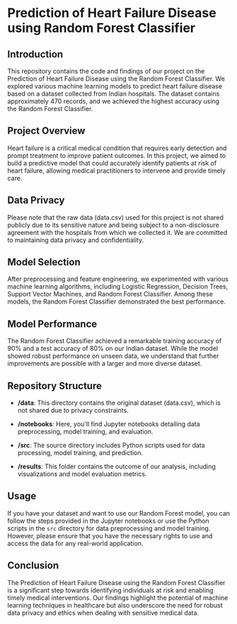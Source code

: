 # Prediction of Heart Failure Disease using Random Forest Classifier

## Introduction

This repository contains the code and findings of our project on the Prediction of Heart Failure Disease using the Random Forest Classifier. We explored various machine learning models to predict heart failure disease based on a dataset collected from Indian hospitals. The dataset contains approximately 470 records, and we achieved the highest accuracy using the Random Forest Classifier.

## Project Overview

Heart failure is a critical medical condition that requires early detection and prompt treatment to improve patient outcomes. In this project, we aimed to build a predictive model that could accurately identify patients at risk of heart failure, allowing medical practitioners to intervene and provide timely care.

## Data Privacy

Please note that the raw data (data.csv) used for this project is not shared publicly due to its sensitive nature and being subject to a non-disclosure agreement with the hospitals from which we collected it. We are committed to maintaining data privacy and confidentiality.

## Model Selection

After preprocessing and feature engineering, we experimented with various machine learning algorithms, including Logistic Regression, Decision Trees, Support Vector Machines, and Random Forest Classifier. Among these models, the Random Forest Classifier demonstrated the best performance.

## Model Performance

The Random Forest Classifier achieved a remarkable training accuracy of 90% and a test accuracy of 80% on our Indian dataset. While the model showed robust performance on unseen data, we understand that further improvements are possible with a larger and more diverse dataset.

## Repository Structure

- **/data**: This directory contains the original dataset (data.csv), which is not shared due to privacy constraints.

- **/notebooks**: Here, you'll find Jupyter notebooks detailing data preprocessing, model training, and evaluation.

- **/src**: The source directory includes Python scripts used for data processing, model training, and prediction.

- **/results**: This folder contains the outcome of our analysis, including visualizations and model evaluation metrics.

## Usage

If you have your dataset and want to use our Random Forest model, you can follow the steps provided in the Jupyter notebooks or use the Python scripts in the `src` directory for data preprocessing and model training. However, please ensure that you have the necessary rights to use and access the data for any real-world application.

## Conclusion

The Prediction of Heart Failure Disease using the Random Forest Classifier is a significant step towards identifying individuals at risk and enabling timely medical interventions. Our findings highlight the potential of machine learning techniques in healthcare but also underscore the need for robust data privacy and ethics when dealing with sensitive medical data.

